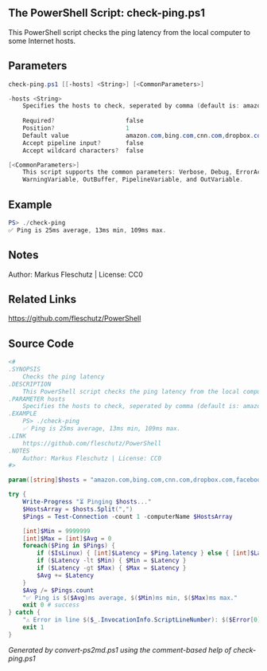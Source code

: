 ## The PowerShell Script: check-ping.ps1

This PowerShell script checks the ping latency from the local computer to some Internet hosts.

## Parameters
```powershell
check-ping.ps1 [[-hosts] <String>] [<CommonParameters>]

-hosts <String>
    Specifies the hosts to check, seperated by comma (default is: amazon.com,bing.com,cnn.com,dropbox.com,facebook.com,google.com,live.com,twitter.com,youtube.com)
    
    Required?                    false
    Position?                    1
    Default value                amazon.com,bing.com,cnn.com,dropbox.com,facebook.com,google.com,live.com,twitter.com,youtube.com
    Accept pipeline input?       false
    Accept wildcard characters?  false

[<CommonParameters>]
    This script supports the common parameters: Verbose, Debug, ErrorAction, ErrorVariable, WarningAction, 
    WarningVariable, OutBuffer, PipelineVariable, and OutVariable.
```

## Example
```powershell
PS> ./check-ping
✅ Ping is 25ms average, 13ms min, 109ms max.

```

## Notes
Author: Markus Fleschutz | License: CC0

## Related Links
https://github.com/fleschutz/PowerShell

## Source Code
```powershell
<#
.SYNOPSIS
	Checks the ping latency 
.DESCRIPTION
	This PowerShell script checks the ping latency from the local computer to some Internet hosts.
.PARAMETER hosts
	Specifies the hosts to check, seperated by comma (default is: amazon.com,bing.com,cnn.com,dropbox.com,facebook.com,google.com,live.com,twitter.com,youtube.com)
.EXAMPLE
	PS> ./check-ping
	✅ Ping is 25ms average, 13ms min, 109ms max.
.LINK
	https://github.com/fleschutz/PowerShell
.NOTES
	Author: Markus Fleschutz | License: CC0
#>

param([string]$hosts = "amazon.com,bing.com,cnn.com,dropbox.com,facebook.com,google.com,live.com,twitter.com,youtube.com")

try {
	Write-Progress "⏳ Pinging $hosts..."
	$HostsArray = $hosts.Split(",")
	$Pings = Test-Connection -count 1 -computerName $HostsArray

	[int]$Min = 9999999
	[int]$Max = [int]$Avg = 0
	foreach($Ping in $Pings) {
		if ($IsLinux) {	[int]$Latency = $Ping.latency } else { [int]$Latency = $Ping.ResponseTime }
		if ($Latency -lt $Min) { $Min = $Latency }
		if ($Latency -gt $Max) { $Max = $Latency }
		$Avg += $Latency
	}
	$Avg /= $Pings.count
	"✅ Ping is $($Avg)ms average, $($Min)ms min, $($Max)ms max."
	exit 0 # success
} catch {
	"⚠️ Error in line $($_.InvocationInfo.ScriptLineNumber): $($Error[0])"
	exit 1
}
```

*Generated by convert-ps2md.ps1 using the comment-based help of check-ping.ps1*
